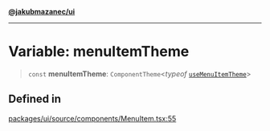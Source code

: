[**@jakubmazanec/ui**](../README.md)

---

# Variable: menuItemTheme

> `const` **menuItemTheme**: `ComponentTheme`\<_typeof_
> [`useMenuItemTheme`](../functions/useMenuItemTheme.md)\>

## Defined in

[packages/ui/source/components/MenuItem.tsx:55](https://github.com/jakubmazanec/tools/blob/3e339f67fc5b5cd011c28acb315570a2f29efedc/packages/ui/source/components/MenuItem.tsx#L55)
